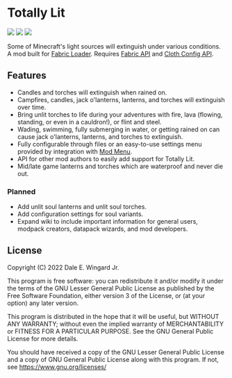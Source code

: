 # Totally Lit

![](https://img.shields.io/github/license/realguyman/totally_lit) ![](https://github.com/realguyman/totally_lit/workflows/build/badge.svg) ![](https://cf.way2muchnoise.eu/full_totally-lit_downloads.svg)

Some of Minecraft's light sources will extinguish under various conditions. A mod built for [Fabric Loader](https://fabricmc.net/use/installer/). Requires [Fabric API](https://modrinth.com/mod/fabric-api) and [Cloth Config API](https://modrinth.com/mod/cloth-config).

## Features

- Candles and torches will extinguish when rained on.
- Campfires, candles, jack o'lanterns, lanterns, and torches will extinguish over time.
- Bring unlit torches to life during your adventures with fire, lava (flowing, standing, or even in a cauldron!), or flint and steel.
- Wading, swimming, fully submerging in water, or getting rained on can cause jack o'lanterns, lanterns, and torches to extinguish.
- Fully configurable through files or an easy-to-use settings menu provided by integration with [Mod Menu](https://modrinth.com/mod/modmenu).
- API for other mod authors to easily add support for Totally Lit.
- Mid/late game lanterns and torches which are waterproof and never die out.

### Planned

- Add unlit soul lanterns and unlit soul torches.
- Add configuration settings for soul variants.
- Expand wiki to include important information for general users, modpack creators, datapack wizards, and mod developers.

## License

Copyright (C) 2022 Dale E. Wingard Jr.

This program is free software: you can redistribute it and/or modify
it under the terms of the GNU Lesser General Public License as published by
the Free Software Foundation, either version 3 of the License, or
(at your option) any later version.

This program is distributed in the hope that it will be useful,
but WITHOUT ANY WARRANTY; without even the implied warranty of
MERCHANTABILITY or FITNESS FOR A PARTICULAR PURPOSE.  See the
GNU General Public License for more details.

You should have received a copy of the GNU Lesser General Public License
and a copy of GNU General Public License along with this program.  If not, see
<https://www.gnu.org/licenses/>
